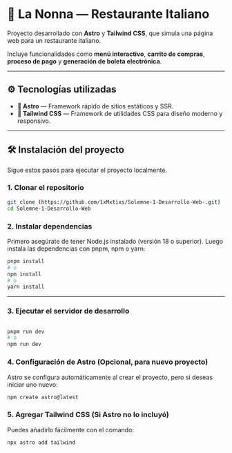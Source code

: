 # 🍝 La Nonna — Restaurante Italiano

Proyecto desarrollado con **Astro** y **Tailwind CSS**, que simula una página web para un restaurante italiano.

Incluye funcionalidades como **menú interactivo**, **carrito de compras**, **proceso de pago** y **generación de boleta electrónica**.

---

## ⚙️ Tecnologías utilizadas

- **🧩 Astro** — Framework rápido de sitios estáticos y SSR.
- **🎨 Tailwind CSS** — Framework de utilidades CSS para diseño moderno y responsivo.

---

## 🛠️ Instalación del proyecto

Sigue estos pasos para ejecutar el proyecto localmente.

### 1. Clonar el repositorio

```bash
git clone (https://github.com/1xMxtixs/Solemne-1-Desarrollo-Web-.git)
cd Solemne-1-Desarrollo-Web
```

###  2. Instalar dependencias
Primero asegúrate de tener Node.js instalado (versión 18 o superior).
Luego instala las dependencias con pnpm, npm o yarn:
```bash
pnpm install
# o
npm install
# o
yarn install
```
---

### 3. Ejecutar el servidor de desarrollo
 ```bash

pnpm run dev
# o
npm run dev
```

### 4. Configuración de Astro (Opcional, para nuevo proyecto)
Astro se configura automáticamente al crear el proyecto, pero si deseas iniciar uno nuevo:
```bash
npm create astro@latest
```

### 5. Agregar Tailwind CSS (Si Astro no lo incluyó)
Puedes añadirlo fácilmente con el comando:
```bash
npx astro add tailwind
```
